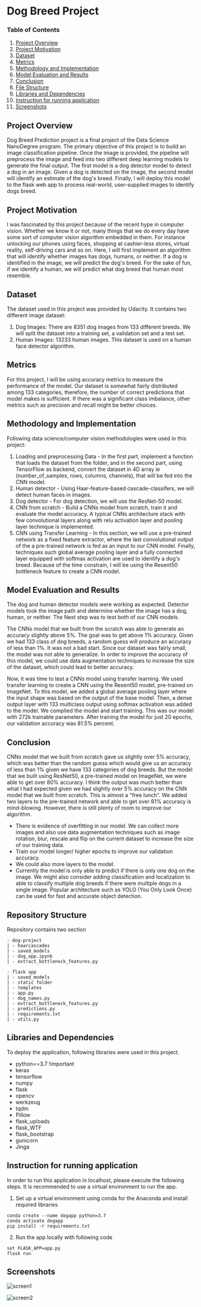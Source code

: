 # Dog Breed Project
### Table of Contents
1. [Project Overview](#overview)
2. [Project Motivation](#motivation)
3. [Dataset](#dataset)
4. [Metrics](#metrics)
5. [Methodology and Implementation](#method)
6. [Model Evaluation and Results](#results)
7. [Conclusion](#conclusion)
8. [File Structure](#file)
9. [Libraries and Dependencies](#libraries)
10. [Instruction for running application](#instructions)
11. [Screenshots](#screenshots)

## Project Overview<a name="overview"></a>
Dog Breed Prediction project is a final project of the Data Science NanoDegree program. The primary objective of this project is to build an image classification pipeline. Once the image is provided, the pipeline will preprocess the image and feed into two different deep learning models to generate the final output. The first model is a dog detector model to detect a dog in an image. Given a dog is detected on the image, the second model will identify an estimate of the dog's breed. Finally, I will deploy this model to the flask web app to process real-world, user-supplied images to identify dogs breed.

## Project Motivation<a name="motivation"></a>
I was fascinated by this project because of the recent hype in computer vision. Whether we know it or not, many things that we do every day have some sort of computer vision algorithm embedded in them. For instance unlocking our phones using faces, shopping at cashier-less stores, virtual reality, self-driving cars and so on. Here, I will first implement an algorithm that will identify whether images has dogs, humans, or neither. If a dog is identified in the image, we will predict the dog's breed. For the sake of fun, if we identify a human, we will predict what dog breed that human most resemble. 

## Dataset<a name="dataset"></a>
The dataset used in this project was provided by Udacity. It contains two different image dataset:
1. Dog Images: There are 8351 dog images from 133 different breeds. We will split the dataset into a training set, a validation set and a test set. 
2. Human Images: 13233 human images. This dataset is used on a human face detector algorithm. 

## Metrics<a name="metrics"></a>
For this project, I will be using accuracy metrics to measure the performance of the model. Our dataset is somewhat fairly distributed among 133 categories, therefore, the number of correct predictions that model makes is sufficient. If there was a significant class imbalance, other metrics such as precision and recall might be better choices.

## Methodology and Implementation<a name="method"></a>
Following data science/computer vision methodologies were used in this project:

1. Loading and preprocessing Data - In the first part, implement a function that loads the dataset from the folder, and in the second part, using TensorFlow as backend, convert the dataset in 4D array ie (number_of_samples, rows, columns, channels), that will be fed into the CNN model.
2. Human detector - Using Haar-feature-based cascade-classifers, we will detect human faces in images. 
3. Dog detector - For dog detection,  we will use the ResNet-50 model.
4. CNN from scratch - Build a CNNs model from scratch, train it and evaluate the model accuracy. A typical CNNs architecture stack with few convolutional layers along with relu activation layer and pooling layer technique is implemented.
5. CNN using Transfer Learning - In this section, we will use a pre-trained network as a fixed feature extractor, where the last convolutional output of the a pre-trained network is fed as an input to our CNN model. Finally, techniques such global average pooling layer and a fully connected layer equipped with softmax activation are used to identify a dog's breed. Because of the time constrain, I will be using the Resent50 bottleneck feature to create a CNN model.


## Model Evaluation and Results<a name="results"></a>
The dog and human detector models were working as expected. Detector models took the image path and determine whether the image has a dog, human, or neither. The Next step was to test both of our CNN models. 

The CNNs model that we built from the scratch was able to generate an accuracy slightly above 5%. The goal was to get above 1% accuracy. Given we had 133 class of dog breeds, a random guess will produce an accuracy of less than 1%. It was not a bad start. Since our dataset was fairly small, the model was not able to generalize. In order to improve the accuracy of this model, we could use data augmentation techniques to increase the size of the dataset, which could lead to better accuracy. 

Now, it was time to test a CNNs model using transfer learning. We used transfer learning to create a CNN using the Resent50 model, pre-trained on ImageNet. To this model, we added a global average pooling layer where the input shape was based on the output of the base model. Then, a dense output layer with 133 multiclass output using softmax activation was added to the model. We complied the model and start training. This was our model with 272k trainable parameters. After training the model for just 20 epochs, our validation accuracy was 81.5% percent. 


## Conclusion<a name="conclusion"></a>
CNNs model that we built from scratch gave us slightly over 5% accuracy, which was better than the random guess which would give us an accuracy of less than 1% given we have 133 categories of dog breeds. But the model that we built using ResNet50, a pre-trained model on ImageNet, we were able to get over 80% accuracy. I think the output was much better than what I had expected given we had slightly over 5% accuracy on the CNN model that we built from scratch. This is almost a "free lunch". We added two layers to the pre-trained network and able to get over 81% accuracy is mind-blowing. However, there is still plenty of room to improve our algorithm.

* There is evidence of overfitting in our model. We can collect more images and also use data augmentation techniques such as image rotation, blur, rescale and flip on the current dataset to increase the size of our training data. 
* Train our model longer/ higher epochs to improve our validation accuracy. 
* We could also more layers to the model.
* Currently the model is only able to predict if there is only one dog on the image. We might also consider adding classification and localization to able to classify multiple dog breeds if there were multiple dogs in a single image. Popular architecture such as YOLO (You Only Look Once) can be used for fast and accurate object detection.

## Repository Structure<a name="file"></a>
   Repository contains two section
```
- dog-project
| - haarcascades
| - saved_models
| - dog_app.ipynb
| - extract_bottleneck_features.py

- flask app
| - saved_models
| - static folder 
| - templates
| - app.py
| - dog_names.py
| - extract_bottleneck_features.py
| - predictions.py
| - requirements.txt
| - utils.py

```


## Libraries and Dependencies <a name="libraries"></a>

To deploy the application, following libraries were used in this project.

 - python==3.7 !important
 - keras
 - tensorflow
 - numpy
 - flask
 - opencv
 - werkzeug
 - tqdm
 - Pillow
 - flask_uploads
 - flask_WTF
 - flask_bootstrap
 - gunicorn
 - Jinga

## Instruction for running application<a name="instructions"></a>

In order to run this application in localhost, please execute the following steps. It is recommended to use a virtual environment to run the app. 
   1. Set up a virtual environment using conda for the Anaconda and install required libraries
   ```
   conda create --name dogapp python=3.7
   conda activate dogapp
   pip install -r requirements.txt
   ```
   2. Run the app locally with following code 
   ```
   set FLASK_APP=app.py
   flask run
   ```   
## Screenshots <a name="screenshots"></a>
![screen1](https://user-images.githubusercontent.com/7229266/113328333-0420a300-92d1-11eb-9d5f-160aea8ebc88.PNG)

![screen2](https://user-images.githubusercontent.com/7229266/113328445-25818f00-92d1-11eb-8df3-b84a5a1cbd4d.PNG)
